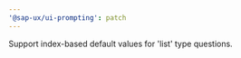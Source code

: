 ```yaml
---
'@sap-ux/ui-prompting': patch
---
```


Support index-based default values for 'list' type questions.
